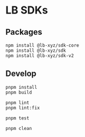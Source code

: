 # LB SDKs

## Packages

```
npm install @lb-xyz/sdk-core
npm install @lb-xyz/sdk
npm install @lb-xyz/sdk-v2
```

## Develop

```
pnpm install
pnpm build

pnpm lint
pnpm lint:fix

pnpm test

pnpm clean
```
